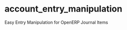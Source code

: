 account_entry_manipulation
==========================

Easy Entry Manipulation for OpenERP Journal Items